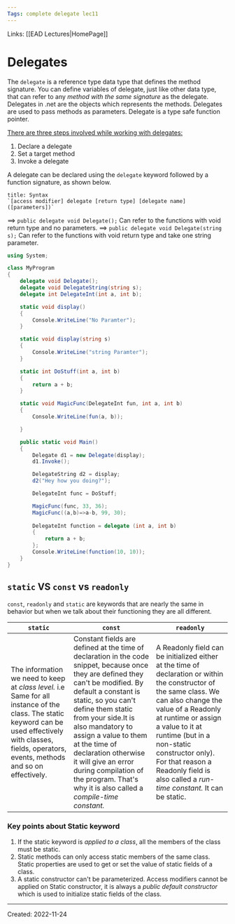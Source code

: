 ```yaml
---
Tags: complete delegate lec11
---
```

Links: [[EAD Lectures|HomePage]]
# Delegates
The `delegate` is a reference type data type that defines the method signature. You can define variables of delegate, just like other data type, that can refer to any *method with the same signature* as the delegate. Delegates in .net are the objects which represents the methods. Delegates are used to pass methods as parameters. Delegate is a type safe function pointer. 

<u>There are three steps involved while working with delegates:</u> 
1.  Declare a delegate
2.  Set a target method
3.  Invoke a delegate

A delegate can be declared using the `delegate` keyword followed by a function signature, as shown below.
```ad-note
title: Syntax
`[access modifier] delegate [return type] [delegate name]([parameters])`
```
==> `public delegate void Delegate();`  Can refer to the functions with void return type and no parameters.
==> `public delegate void Delegate(string s);`  Can refer to the functions with void return type and take one string parameter.

```cs
using System;

class MyProgram
{
    delegate void Delegate();
    delegate void DelegateString(string s);
    delegate int DelegateInt(int a, int b);

    static void display()
    {
        Console.WriteLine("No Paramter");
    }

    static void display(string s)
    {
        Console.WriteLine("string Paramter");
    }

    static int DoStuff(int a, int b)
    {
        return a + b;
    }

    static void MagicFunc(DelegateInt fun, int a, int b)
    {
        Console.WriteLine(fun(a, b));

    }

    public static void Main()
    {
        Delegate d1 = new Delegate(display);
        d1.Invoke();

        DelegateString d2 = display;
        d2("Hey how you doing?");

        DelegateInt func = DoStuff;

        MagicFunc(func, 33, 36);
        MagicFunc((a,b)=>a-b, 99, 30);
    
        DelegateInt function = delegate (int a, int b)
        {
            return a + b;
        };
        Console.WriteLine(function(10, 10));
    }
}

```

## `static` VS `const` vs `readonly`
`const`, `readonly` and `static` are keywords that are nearly the same in behavior but when we talk about their functioning they are all different.

| `static` | `const` | `readonly` |
| ------ | -------- | -------- |
| The information we need to keep at *class level.* i.e Same for all instance of the class. The static keyword can be used effectively with classes, fields, operators, events, methods and so on effectively.      | Constant fields are defined at the time of declaration in the code snippet, because once they are defined they can't be modified. By default a constant is static, so you can't define them static from your side.It is also mandatory to assign a value to them at the time of declaration otherwise it will give an error during compilation of the program. That's why it is also called a *compile-time constant.*| A Readonly field can be initialized either at the time of declaration or within the constructor of the same class. We can also change the value of a Readonly at runtime or assign a value to it at runtime (but in a non-static constructor only). For that reason a Readonly field is also called a *run-time constant.* It can be static.|

### Key points about Static keyword
1.  If the static keyword is *applied to a class*, all the members of the class must be static. 
2.  Static methods can only access static members of the same class. Static properties are used to get or set the value of static fields of a class. 
3.  A static constructor can't be parameterized. Access modifiers cannot be applied on Static constructor, it is always a *public default constructor* which is used to initialize static fields of the class.


----

Created: 2022-11-24